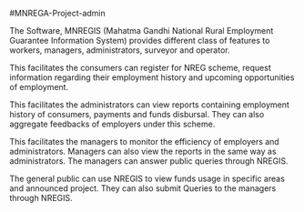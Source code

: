 #MNREGA-Project-admin

The Software, MNREGIS (Mahatma Gandhi National Rural Employment Guarantee Information System) provides different class of features to workers, managers, administrators, surveyor and operator.

This facilitates the consumers can register for NREG scheme, request information regarding their employment history and upcoming opportunities of employment. 

This facilitates the administrators can view reports containing employment history of consumers, payments and funds disbursal. They can also aggregate feedbacks of employers under this scheme.

This facilitates the managers to monitor the efficiency of employers and administrators. Managers can also view the reports in the same way as administrators. The managers can answer public queries through NREGIS.

The general public can use NREGIS to view funds usage in specific areas and announced project. They can also submit Queries to the managers through NREGIS.
